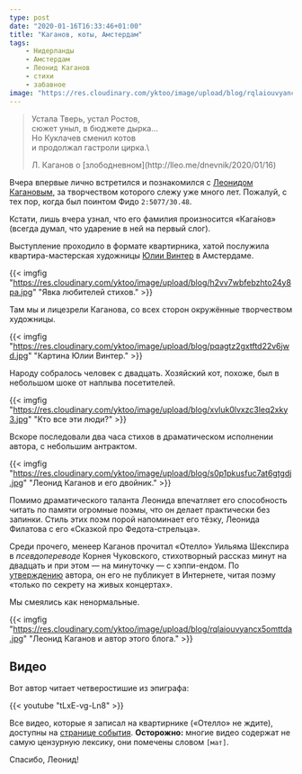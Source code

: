 ```yaml
---
type: post
date: "2020-01-16T16:33:46+01:00"
title: "Каганов, коты, Амстердам"
tags:
    - Нидерланды
    - Амстердам
    - Леонид Каганов
    - стихи
    - забавное
image: "https://res.cloudinary.com/yktoo/image/upload/blog/rqlaiouvyancx5omttda.jpg"
---
```


> Устала Тверь, устал Ростов,\
> сюжет уныл, в бюджете дырка…\
> Но Куклачев сменил котов\
> и продолжал гастроли цирка.\
> <footer class="blockquote-footer">Л. Каганов о [злободневном](http://lleo.me/dnevnik/2020/01/16)</footer>

Вчера впервые лично встретился и познакомился с [Леонидом Кагановым](http://lleo.me/), за творчеством которого слежу уже много лет. Пожалуй, с тех пор, когда был поинтом Фидо `2:5077/30.48`.

Кстати, лишь вчера узнал, что его фамилия произносится «Кага́нов» (всегда думал, что ударение в ней на первый слог).

<!--more-->

Выступление проходило в формате квартирника, хатой послужила квартира-мастерская художницы [Юлии Винтер](https://www.juliawinter.nl/) в Амстердаме.

{{< imgfig "https://res.cloudinary.com/yktoo/image/upload/blog/h2vv7wbfebzhto24y8pa.jpg" "Явка любителей стихов." >}}

Там мы и лицезрели Каганова, со всех сторон окружённые творчеством художницы.

{{< imgfig "https://res.cloudinary.com/yktoo/image/upload/blog/pqagtz2gxtftd22v6jwd.jpg" "Картина Юлии Винтер." >}}

Народу собралось человек с двадцать. Хозяйский кот, похоже, был в небольшом шоке от наплыва посетителей.

{{< imgfig "https://res.cloudinary.com/yktoo/image/upload/blog/xvluk0lvxzc3leq2xky3.jpg" "Кто все эти люди?" >}}

Вскоре последовали два часа стихов в драматическом исполнении автора, с небольшим антрактом.

{{< imgfig "https://res.cloudinary.com/yktoo/image/upload/blog/s0p1pkusfuc7at6gtgdj.jpg" "Леонид Каганов и его двойник." >}}

Помимо драматического таланта Леонида впечатляет его способность читать по памяти огромные поэмы, что он делает практически без запинки. Стиль этих поэм порой напоминает его тёзку, Леонида Филатова с его «Сказкой про Федота-стрельца».

Среди прочего, менеер Каганов прочитал «Отелло» Уильяма Шекспира в *псевдопереводе* Корнея Чуковского, стихотворный рассказ минут на двадцать и при этом — на минуточку — с хэппи-ендом. По [утверждению](https://lleo.me/dnevnik/2016/11/02) автора, он его не публикует в Интернете, читая поэму «только по секрету на живых концертах».

Мы смеялись как ненормальные.

{{< imgfig "https://res.cloudinary.com/yktoo/image/upload/blog/rqlaiouvyancx5omttda.jpg" "Леонид Каганов и автор этого блога." >}}

## Видео

Вот автор читает четверостишие из эпиграфа:

{{< youtube "tLxE-vg-Ln8" >}}

Все видео, которые я записал на квартирнике («Отелло» не ждите), доступны на [странице события](/videoevents/vevt_kaganov_amsterdam). **Осторожно:** многие видео содержат не самую цензурную лексику, они помечены словом `[мат]`.

Спасибо, Леонид!
